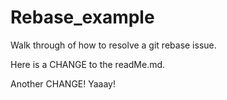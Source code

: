 # Rebase_example

Walk through of how to resolve a git rebase issue.

Here is a CHANGE to the readMe.md.

Another CHANGE! Yaaay!
